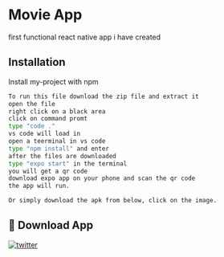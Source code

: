 
# Movie App

first functional react native app i have created



## Installation

Install my-project with npm

```bash
To run this file download the zip file and extract it
open the file
right click on a black area
click on command promt
type "code ."
vs code will load in
open a teerminal in vs code
type "npm install" and enter
after the files are downloaded
type "expo start" in the terminal
you will get a qr code
download expo app on your phone and scan the qr code
the app will run.

Or simply download the apk from below, click on the image.
```
    
## 🔗 Download App
[![twitter](https://play-lh.googleusercontent.com/algsmuhitlyCU_Yy3IU7-7KYIhCBwx5UJG4Bln-hygBjjlUVCiGo1y8W5JNqYm9WW3s)](https://expo.dev/artifacts/eas/9sczJ3HrCr5L4uyQseqyLz.apk)


